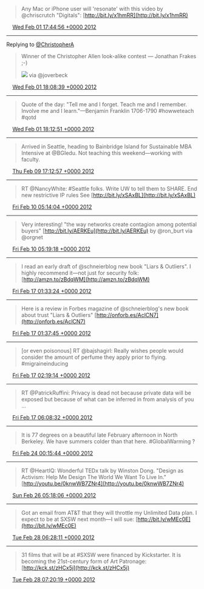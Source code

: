 > Any Mac or iPhone user will 'resonate' with this video by @chriscrutch "Digitals": [http://bit.ly/x1hmRR](http://bit.ly/x1hmRR)

<img src="../../media/tweet.ico" width="12" /> [Wed Feb 01 17:44:56 +0000 2012](https://twitter.com/ChristopherA/status/164766193570422784)

----

Replying to [@ChristopherA](https://twitter.com/over2jameson/status/164444706682568705)

> Winner of the Christopher Allen look-alike contest — Jonathan Frakes ;-) 
> 
> ![](../../media/164772162278920192-Akg5ludCAAE4rrd.jpg) via @joverbeck

<img src="../../media/tweet.ico" width="12" /> [Wed Feb 01 18:08:39 +0000 2012](https://twitter.com/ChristopherA/status/164772162278920192)

----

> Quote of the day: "Tell me and I forget. Teach me and I remember. Involve me and I learn."—Benjamin Franklin 1706-1790 #howweteach #qotd

<img src="../../media/tweet.ico" width="12" /> [Wed Feb 01 18:12:51 +0000 2012](https://twitter.com/ChristopherA/status/164773217712607232)

----

> Arrived in Seattle, heading to Bainbridge Island for Sustainable MBA Intensive at @BGIedu. Not teaching this weekend—working with faculty.

<img src="../../media/tweet.ico" width="12" /> [Thu Feb 09 17:12:57 +0000 2012](https://twitter.com/ChristopherA/status/167657247776833536)

----

> RT @NancyWhite: #Seattle folks. Write UW to tell them to SHARE. End new restrictive IP rules  See [http://bit.ly/xSAxBL](http://bit.ly/xSAxBL)

<img src="../../media/tweet.ico" width="12" /> [Fri Feb 10 05:14:04 +0000 2012](https://twitter.com/ChristopherA/status/167838723613003777)

----

> Very interesting! "the way networks create contagion among potential buyers" [http://bit.ly/AERKEu](http://bit.ly/AERKEu) by @ron_burt via @orgnet

<img src="../../media/tweet.ico" width="12" /> [Fri Feb 10 05:19:18 +0000 2012](https://twitter.com/ChristopherA/status/167840039970156545)

----

> I read an early draft of @schneierblog new book "Liars & Outliers". I highly recommend it—not just for security folk: [http://amzn.to/zBdqWM](http://amzn.to/zBdqWM)

<img src="../../media/tweet.ico" width="12" /> [Fri Feb 17 01:33:24 +0000 2012](https://twitter.com/ChristopherA/status/170319903486783488)

----

> Here is a review in Forbes magazine of @schneierblog's new book about trust "Liars & Outliers" [http://onforb.es/AclCN7](http://onforb.es/AclCN7)

<img src="../../media/tweet.ico" width="12" /> [Fri Feb 17 01:37:45 +0000 2012](https://twitter.com/ChristopherA/status/170320999970115584)

----

> [or even poisonous] RT @bajshagirl: Really wishes people would consider the amount of perfume they apply prior to flying. #migraineinducing

<img src="../../media/tweet.ico" width="12" /> [Fri Feb 17 02:19:14 +0000 2012](https://twitter.com/ChristopherA/status/170331441706700800)

----

> RT @PatrickRuffini: Privacy is dead not because private data will be exposed but because of what can be inferred in from analysis of you ...

<img src="../../media/tweet.ico" width="12" /> [Fri Feb 17 06:08:32 +0000 2012](https://twitter.com/ChristopherA/status/170389143073996800)

----

> It is 77 degrees on a beautiful late February afternoon in North Berkeley. We have summers colder than that here. #GlobalWarming ?

<img src="../../media/tweet.ico" width="12" /> [Fri Feb 24 00:15:44 +0000 2012](https://twitter.com/ChristopherA/status/172837076495110147)

----

> RT @HeartIQ: Wonderful TEDx talk by Winston Dong. "Design as Activism: Help Me Design The World We Want To Live In." [http://youtu.be/0knwWB7ZNr4](http://youtu.be/0knwWB7ZNr4)

<img src="../../media/tweet.ico" width="12" /> [Sun Feb 26 05:18:06 +0000 2012](https://twitter.com/ChristopherA/status/173637945499189249)

----

> Got an email from AT&T that they will throttle my Unlimited Data plan. I expect to be at SXSW next month—I will sue: [http://bit.ly/wMEc0E](http://bit.ly/wMEc0E)

<img src="../../media/tweet.ico" width="12" /> [Tue Feb 28 06:28:11 +0000 2012](https://twitter.com/ChristopherA/status/174380357569871873)

----

> 31 films that will be at #SXSW were financed by Kickstarter. It is becoming the 21st-century form of Art Patronage: [http://kck.st/zHCx5j](http://kck.st/zHCx5j)

<img src="../../media/tweet.ico" width="12" /> [Tue Feb 28 07:20:19 +0000 2012](https://twitter.com/ChristopherA/status/174393475930914816)
